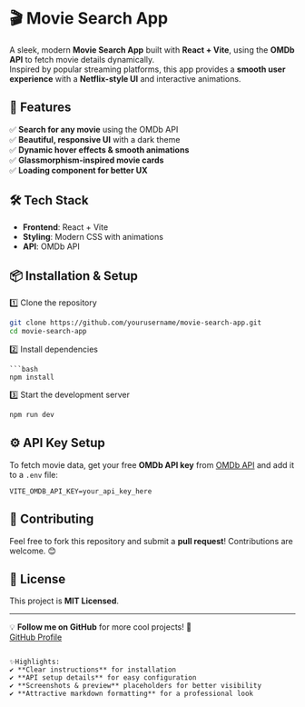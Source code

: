 # 🎬 Movie Search App  

A sleek, modern **Movie Search App** built with **React + Vite**, using the **OMDb API** to fetch movie details dynamically.  
Inspired by popular streaming platforms, this app provides a **smooth user experience** with a **Netflix-style UI** and interactive animations.  

## 🚀 Features  
✅ **Search for any movie** using the OMDb API  
✅ **Beautiful, responsive UI** with a dark theme  
✅ **Dynamic hover effects & smooth animations**  
✅ **Glassmorphism-inspired movie cards**  
✅ **Loading component for better UX**  


## 🛠️ Tech Stack  
- **Frontend**: React + Vite  
- **Styling**: Modern CSS with animations  
- **API**: OMDb API  

## 📦 Installation & Setup  

1️⃣ Clone the repository  
```bash
git clone https://github.com/yourusername/movie-search-app.git
cd movie-search-app
```

2️⃣ Install dependencies
```
```bash
npm install
```

3️⃣ Start the development server  
```bash
npm run dev
```

## ⚙️ API Key Setup  
To fetch movie data, get your free **OMDb API key** from [OMDb API](https://www.omdbapi.com/) and add it to a `.env` file:  
```env
VITE_OMDB_API_KEY=your_api_key_here
```


## 🤝 Contributing  
Feel free to fork this repository and submit a **pull request**! Contributions are welcome. 😊  

## 📜 License  
This project is **MIT Licensed**.  

---

💡 **Follow me on GitHub** for more cool projects! 🌟  
[GitHub Profile](https://github.com/2200031995sanjay)  
```

✨Highlights:
✔ **Clear instructions** for installation  
✔ **API setup details** for easy configuration  
✔ **Screenshots & preview** placeholders for better visibility  
✔ **Attractive markdown formatting** for a professional look  


